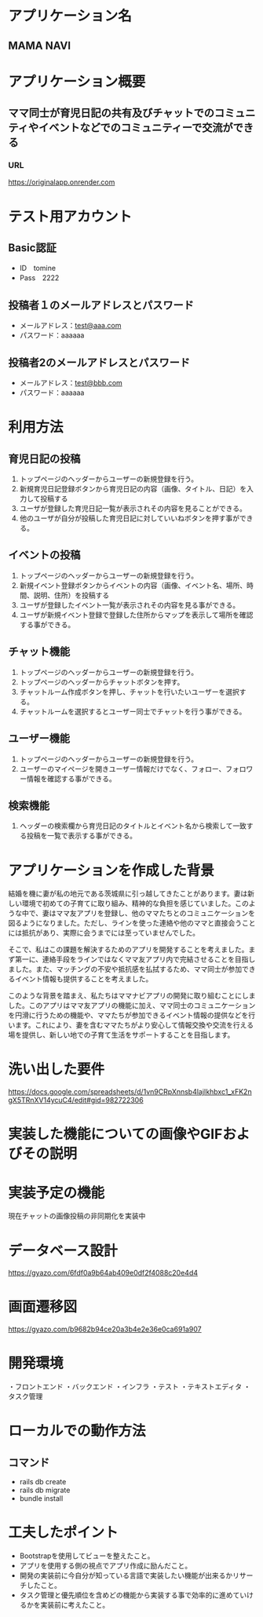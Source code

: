 # アプリケーション名
## MAMA NAVI

# アプリケーション概要
## ママ同士が育児日記の共有及びチャットでのコミュニティやイベントなどでのコミュニティーで交流ができる　　

### URL
https://originalapp.onrender.com

# テスト用アカウント
## Basic認証
 - ID　tomine
 - Pass　2222　　
## 投稿者１のメールアドレスとパスワード
 - メールアドレス：test@aaa.com
 - パスワード：aaaaaa
## 投稿者2のメールアドレスとパスワード
 - メールアドレス：test@bbb.com
 - パスワード：aaaaaa

# 利用方法

## 育児日記の投稿
1. トップページのヘッダーからユーザーの新規登録を行う。
2. 新規育児日記登録ボタンから育児日記の内容（画像、タイトル、日記）を入力して投稿する
3. ユーザが登録した育児日記一覧が表示されその内容を見ることができる。
4. 他のユーザが自分が投稿した育児日記に対していいねボタンを押す事ができる。

## イベントの投稿
1. トップページのヘッダーからユーザーの新規登録を行う。
2. 新規イベント登録ボタンからイベントの内容（画像、イベント名、場所、時間、説明、住所）を投稿する
3. ユーザが登録したイベント一覧が表示されその内容を見る事ができる。
4. ユーザが新規イベント登録で登録した住所からマップを表示して場所を確認する事ができる。

## チャット機能
1. トップページのヘッダーからユーザーの新規登録を行う。
2. トップページのヘッダーからチャットボタンを押す。
3. チャットルーム作成ボタンを押し、チャットを行いたいユーザーを選択する。
4. チャットルームを選択するとユーザー同士でチャットを行う事ができる。

## ユーザー機能
1. トップページのヘッダーからユーザーの新規登録を行う。
2. ユーザーのマイページを開きユーザー情報だけでなく、フォロー、フォロワー情報を確認する事ができる。

## 検索機能
1. ヘッダーの検索欄から育児日記のタイトルとイベント名から検索して一致する投稿を一覧で表示する事ができる。


# アプリケーションを作成した背景

結婚を機に妻が私の地元である茨城県に引っ越してきたことがあります。妻は新しい環境で初めての子育てに取り組み、精神的な負担を感じていました。このような中で、妻はママ友アプリを登録し、他のママたちとのコミュニケーションを図るようになりました。ただし、ラインを使った連絡や他のママと直接会うことには抵抗があり、実際に会うまでには至っていませんでした。

そこで、私はこの課題を解決するためのアプリを開発することを考えました。まず第一に、連絡手段をラインではなくママ友アプリ内で完結させることを目指しました。また、マッチングの不安や抵抗感を払拭するため、ママ同士が参加できるイベント情報も提供することを考えました。

このような背景を踏まえ、私たちはママナビアプリの開発に取り組むことにしました。このアプリはママ友アプリの機能に加え、ママ同士のコミュニケーションを円滑に行うための機能や、ママたちが参加できるイベント情報の提供などを行います。これにより、妻を含むママたちがより安心して情報交換や交流を行える場を提供し、新しい地での子育て生活をサポートすることを目指します。

# 洗い出した要件

https://docs.google.com/spreadsheets/d/1vn9CRpXnnsb4lajIkhbxc1_xFK2ngX5TRnXV14ycuC4/edit#gid=982722306

# 実装した機能についての画像やGIFおよびその説明



# 実装予定の機能
現在チャットの画像投稿の非同期化を実装中

# データベース設計
https://gyazo.com/6fdf0a9b64ab409e0df2f4088c20e4d4

# 画面遷移図
https://gyazo.com/b9682b94ce20a3b4e2e36e0ca691a907

# 開発環境
・フロントエンド
・バックエンド
・インフラ
・テスト
・テキストエディタ
・タスク管理

# ローカルでの動作方法
## コマンド
 - rails db create
 - rails db migrate
 - bundle install

# 工夫したポイント
 - Bootstrapを使用してビューを整えたこと。
 - アプリを使用する側の視点でアプリ作成に励んだこと。
 - 開発の実装前に今自分が知っている言語で実装したい機能が出来るかリサーチしたこと。
 - タスク管理と優先順位を含めどの機能から実装する事で効率的に進めていけるかを実装前に考えたこと。